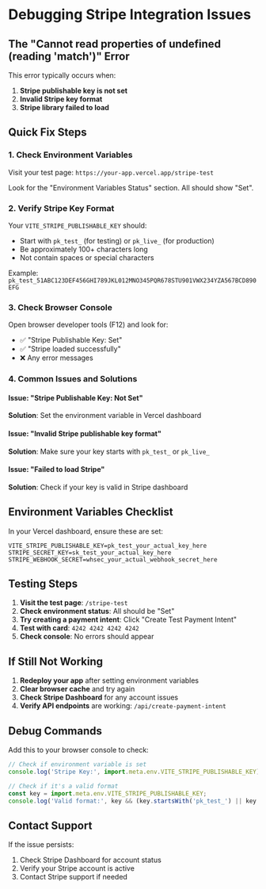 # Debugging Stripe Integration Issues

## The "Cannot read properties of undefined (reading 'match')" Error

This error typically occurs when:

1. **Stripe publishable key is not set**
2. **Invalid Stripe key format**
3. **Stripe library failed to load**

## Quick Fix Steps

### 1. Check Environment Variables

Visit your test page: `https://your-app.vercel.app/stripe-test`

Look for the "Environment Variables Status" section. All should show "Set".

### 2. Verify Stripe Key Format

Your `VITE_STRIPE_PUBLISHABLE_KEY` should:
- Start with `pk_test_` (for testing) or `pk_live_` (for production)
- Be approximately 100+ characters long
- Not contain spaces or special characters

Example: `pk_test_51ABC123DEF456GHI789JKL012MNO345PQR678STU901VWX234YZA567BCD890EFG`

### 3. Check Browser Console

Open browser developer tools (F12) and look for:
- ✅ "Stripe Publishable Key: Set"
- ✅ "Stripe loaded successfully"
- ❌ Any error messages

### 4. Common Issues and Solutions

#### Issue: "Stripe Publishable Key: Not Set"
**Solution**: Set the environment variable in Vercel dashboard

#### Issue: "Invalid Stripe publishable key format"
**Solution**: Make sure your key starts with `pk_test_` or `pk_live_`

#### Issue: "Failed to load Stripe"
**Solution**: Check if your key is valid in Stripe dashboard

## Environment Variables Checklist

In your Vercel dashboard, ensure these are set:

```
VITE_STRIPE_PUBLISHABLE_KEY=pk_test_your_actual_key_here
STRIPE_SECRET_KEY=sk_test_your_actual_key_here
STRIPE_WEBHOOK_SECRET=whsec_your_actual_webhook_secret_here
```

## Testing Steps

1. **Visit the test page**: `/stripe-test`
2. **Check environment status**: All should be "Set"
3. **Try creating a payment intent**: Click "Create Test Payment Intent"
4. **Test with card**: `4242 4242 4242 4242`
5. **Check console**: No errors should appear

## If Still Not Working

1. **Redeploy your app** after setting environment variables
2. **Clear browser cache** and try again
3. **Check Stripe Dashboard** for any account issues
4. **Verify API endpoints** are working: `/api/create-payment-intent`

## Debug Commands

Add this to your browser console to check:

```javascript
// Check if environment variable is set
console.log('Stripe Key:', import.meta.env.VITE_STRIPE_PUBLISHABLE_KEY);

// Check if it's a valid format
const key = import.meta.env.VITE_STRIPE_PUBLISHABLE_KEY;
console.log('Valid format:', key && (key.startsWith('pk_test_') || key.startsWith('pk_live_')));
```

## Contact Support

If the issue persists:
1. Check Stripe Dashboard for account status
2. Verify your Stripe account is active
3. Contact Stripe support if needed 